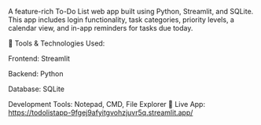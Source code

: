 A feature-rich To-Do List web app built using Python, Streamlit, and SQLite. This app includes login functionality, task categories, priority levels, a calendar view, and in-app reminders for tasks due today.

🔧 Tools & Technologies Used:

Frontend: Streamlit

Backend: Python

Database: SQLite

Development Tools: Notepad, CMD, File Explorer
🔗 Live App: https://todolistapp-9fgej9afyitgvohzjuvr5q.streamlit.app/
